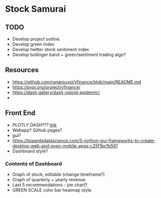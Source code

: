 # Stock Samurai
## TODO 
- Develop project outline
- Develop green index
- Develop twitter stock sentiment index
- Develop bollinger band + green/sentiment trading algo?


## Resources
- https://github.com/ranaroussi/yfinance/blob/main/README.md 
- https://pypi.org/project/yfinance/
- https://dash.gallery/dash-opioid-epidemic/
- 


## Front End
- *PLOTLY DASH???* [link](https://towardsdatascience.com/how-to-build-a-web-based-app-in-50-lines-of-code-using-plotly-and-dash-3953f039b217)
- Webapp? Github pages?
- gui? 
- https://towardsdatascience.com/5-python-gui-frameworks-to-create-desktop-web-and-even-mobile-apps-c25f1bcfb561
- Dashboard style?


### Contents of Dashboard
- Graph of stock, editable (change timeframe?)
- Graph of quarterly + yearly revenue 
- Last 5 recommendations - pie chart? 
- GREEN SCALE color bar heatmap style